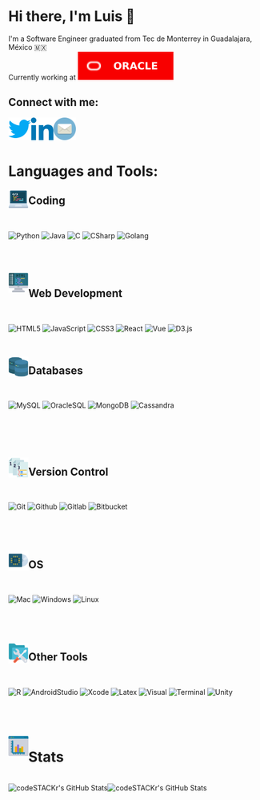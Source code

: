 # Hi there, I'm Luis  👋

 I'm a Software Engineer graduated from Tec de Monterrey in Guadalajara, México 🇲🇽
 <br/> Currently working at ![Oracle](https://github.com/luisenamm/luisenamm/blob/main/images/Oracle.svg)

## Connect with me:


<a href="https://twitter.com/luisenamm">
        <img align="left" alt="luisenamm | Twitter" width="45px" padding-bottom="15px" src="https://github.com/luisenamm/luisenamm/blob/main/images/Twitter.png">
</a>

<a href="https://www.linkedin.com/in/luis-eduardo-nunez-altamirano/">
    <img align="left" alt="luisenamm | Linkedin" width="45px" padding-bottom="15px" src="https://github.com/luisenamm/luisenamm/blob/main/images/Linkedin.png" />
  </a>

<a href="mailto:luis.n.nunez@oracle.com">
    <img align="left" alt="luisenamm | Email" width="45px" padding-bottom="15px" src="https://github.com/luisenamm/luisenamm/blob/main/images/Email.png" />
  </a>

 <br/> <br/> <br/>

# Languages and Tools:

<img align="left" alt="luisenamm | Code" width="40px" src="https://github.com/luisenamm/luisenamm/blob/main/images/Programming.png">

## Coding 
<br>

  ![Python](https://img.shields.io/badge/Python-informational?style=flat&logo=Python&logoColor=white&color=success)
  ![Java](https://img.shields.io/badge/Java-informational?style=flat&logo=Java&logoColor=white&color=red)
  ![C](https://img.shields.io/badge/C-informational?style=flat&logo=C&logoColor=white&color=informational) 
  ![CSharp](https://img.shields.io/badge/CSharp-informational?style=flat&logo=CSharp&logoColor=white&color=blueviolet)
  ![Golang](https://img.shields.io/badge/Golang-informational?style=flat&logo=Go&logoColor=white&color=brightgreen)

<br><br><br>
<img align="left" alt="luisenamm | Web" width="40px" src="https://github.com/luisenamm/luisenamm/blob/main/images/HTML.png">

## Web Development
<br>

![HTML5](https://img.shields.io/badge/HTML5-informational?style=flat&logo=HTML5&logoColor=white&color=important)
![JavaScript](https://img.shields.io/badge/JavaScript-informational?style=flat&logo=JavaScript&logoColor=white&color=F7DF1E)
![CSS3](https://img.shields.io/badge/CSS3-informational?style=flat&logo=CSS3&logoColor=white&color=1572B6)
![React](https://img.shields.io/badge/React-informational?style=flat&logo=React&logoColor=white&color=61DAFB)
![Vue](https://img.shields.io/badge/Vue.js-informational?style=flat&logo=Vue.js&logoColor=white&color=39AD70)
![D3.js](https://img.shields.io/badge/D3.js-informational?style=flat&logo=D3.js&logoColor=white&color=F17430)
<br><br><br>


<img align="left" alt="luisenamm | DB" width="40px" src="https://github.com/luisenamm/luisenamm/blob/main/images/DB.png">

## Databases
<br>

![MySQL](https://img.shields.io/badge/MySQL-informational?style=flat&logo=MySQL&logoColor=white&color=4479A1)
![OracleSQL](https://img.shields.io/badge/OracleSQL-informational?style=flat&logo=Oracle&logoColor=white&color=B93228)
![MongoDB](https://img.shields.io/badge/MongoDB-informational?style=flat&logo=MongoDB&logoColor=white&color=47A248)
![Cassandra](https://img.shields.io/badge/Cassandra-informational?style=flat&logo=Apache-Cassandra&logoColor=white&color=1287B1)

<br><br><br>
<br>

<img align="left" alt="luisenamm | Control" width="40px" src="https://github.com/luisenamm/luisenamm/blob/main/images/Version-control.png">

## Version Control
<br>

![Git](https://img.shields.io/badge/Git-informational?style=flat&logo=Git&logoColor=white&color=F05032)
![Github](https://img.shields.io/badge/Github-informational?style=flat&logo=Github&logoColor=white&color=000000)
![Gitlab](https://img.shields.io/badge/Gitlab-informational?style=flat&logo=Gitlab&logoColor=white&color=FC6D26)
![Bitbucket](https://img.shields.io/badge/Bitbucket-informational?style=flat&logo=Bitbucket&logoColor=white&color=0052CC)

<br><br><br>

<img align="left" alt="luisenamm | OS" width="40px" src="https://github.com/luisenamm/luisenamm/blob/main/images/OS.png">

## OS
<br>

![Mac](https://img.shields.io/badge/macOS-informational?style=flat&logo=apple&logoColor=white&color=000000)
![Windows](https://img.shields.io/badge/Windows-informational?style=flat&logo=windows&logoColor=white&color=0078D6)
![Linux](https://img.shields.io/badge/Linux-informational?style=flat&logo=linux&logoColor=white&color=FCC624)

<br><br><br>

<img align="left" alt="luisenamm | Tools" width="40px" src="https://github.com/luisenamm/luisenamm/blob/main/images/Tools.png">

## Other Tools
<br>

![R](https://img.shields.io/badge/R-informational?style=flat&logo=R&logoColor=white&color=276DC3)
![AndroidStudio](https://img.shields.io/badge/Android_Studio-informational?style=flat&logo=AndroidStudio&logoColor=white&color=3DDC84)
![Xcode](https://img.shields.io/badge/XCode-informational?style=flat&logo=xcode&logoColor=white&color=147EFB)
![Latex](https://img.shields.io/badge/Latex-informational?style=flat&logo=Latex&logoColor=white&color=008080)
![Visual](https://img.shields.io/badge/Visual_Studio_Code-informational?style=flat&logo=visualstudiocode&logoColor=white&color=007ACC)
![Terminal](https://img.shields.io/badge/Terminal-informational?style=flat&logo=windowsterminal&logoColor=white&color=007ACC)
![Unity](https://img.shields.io/badge/Unity-informational?style=flat&logo=unity&logoColor=white&color=007ACC)


<br><br><br>

<img align="left" alt="luisenamm | Tools" width="40px" src="https://github.com/luisenamm/luisenamm/blob/main/images/Stats.png">

# Stats
<br>
  
<img align="left" alt="codeSTACKr's GitHub Stats" src="https://github-readme-stats.vercel.app/api?username=luisenamm&show_icons=true&theme=dark" />
  
<img align="left" alt="codeSTACKr's GitHub Stats" src="https://github-readme-stats.vercel.app/api/top-langs/?username=luisenamm&show_icons=true&theme=dark&layout=compact" />

